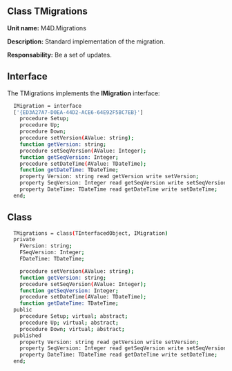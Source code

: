 
## Class **TMigrations** 

**Unit name:** M4D.Migrations

**Description:** Standard implementation of the migration.

**Responsability:** Be a set of updates.

## Interface ##
The TMigrations implements the **IMigration** interface:
```sh
  IMigration = interface
  ['{ED3A27A7-D0EA-44D2-ACE6-64E92F5BC7EB}']
    procedure Setup;
    procedure Up;
    procedure Down;
    procedure setVersion(AValue: string);
    function getVersion: string;
    procedure setSeqVersion(AValue: Integer);
    function getSeqVersion: Integer;
    procedure setDateTime(AValue: TDateTime);
    function getDateTime: TDateTime;
    property Version: string read getVersion write setVersion;
    property SeqVersion: Integer read getSeqVersion write setSeqVersion;
    property DateTime: TDateTime read getDateTime write setDateTime;
  end;
```

## Class ##

```sh
  TMigrations = class(TInterfacedObject, IMigration)
  private
    FVersion: string;
    FSeqVersion: Integer;
    FDateTime: TDateTime;

    procedure setVersion(AValue: string);
    function getVersion: string;
    procedure setSeqVersion(AValue: Integer);
    function getSeqVersion: Integer;
    procedure setDateTime(AValue: TDateTime);
    function getDateTime: TDateTime;
  public
    procedure Setup; virtual; abstract;
    procedure Up; virtual; abstract;
    procedure Down; virtual; abstract;
  published
    property Version: string read getVersion write setVersion;
    property SeqVersion: Integer read getSeqVersion write setSeqVersion;
    property DateTime: TDateTime read getDateTime write setDateTime;
  end;
```